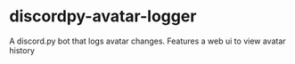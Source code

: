 # discordpy-avatar-logger
A discord.py bot that logs avatar changes. Features a web ui to view avatar history
